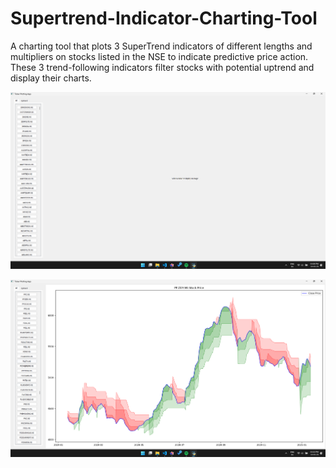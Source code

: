 # Supertrend-Indicator-Charting-Tool
A charting tool that plots 3 SuperTrend indicators of different lengths and multipliers on stocks listed in the NSE to indicate predictive price action. These 3 trend-following indicators filter stocks with potential uptrend and display their charts.

![App Home Page](Database/Imgs/Home%20page.png "Home Page of the App")

![Example Chart of a Ticker](Database/Imgs/Chart.png "Example chart for a ticker")
